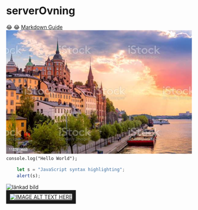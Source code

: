 # serverOvning
:joy: :joy:
[Markdown Guide](https://www.markdownguide.org/cheat-sheet/)                                              
![Stockholm](malaren.jpg)                                                                                 
`console.log("Hello World");`                                                                              
```javascript
	let s = "JavaScript syntax highlighting";
	alert(s);
```                                                                                                       

![länkad bild](https://www.gamespot.com/a/uploads/original/43/434805/4058035-review_gowragnarok_20221103.00_02_10_15.still002.jpg)                                                                             
<a href="http://www.youtube.com/watch?feature=player_embedded&v=YOUTUBE_VIDEO_ID_HERE
" target="_blank"><img src="http://img.youtube.com/vi/YOUTUBE_VIDEO_ID_HERE/0.jpg"
alt="IMAGE ALT TEXT HERE" width="240" height="180" border="10" /></a>
